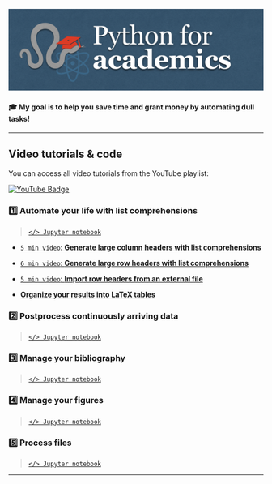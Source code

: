 ![Screenshot](thumbnail/banner.png)

#### 🎓 My goal is to help you save time and grant money by automating dull tasks!

-----

## Video tutorials & code

You can access all video tutorials from the YouTube playlist:

<a href="https://www.youtube.com/playlist?list=PL7gWbAt3_3KEuRQfwFeI_RH3EZr87nslf">
  <img src="https://img.shields.io/badge/youtube-firebrick?style=for-the-badge&logo=youtube&logoColor=white" alt="YouTube Badge"/>
</a>

### 1️⃣ Automate your life with list comprehensions

> [`</> Jupyter notebook`](tutorials/automate-your-life-with-list-comprehensions.ipynb)

- [``5 min video``: **Generate large column headers with list comprehensions**](https://youtu.be/2EPNJytD3dU)

- [``6 min video``: **Generate large row headers with list comprehensions**](https://youtu.be/tXkwV-zyqB8)

- [``5 min video``: **Import row headers from an external file**](https://youtu.be/EuH22EUc31Y)

- [**Organize your results into LaTeX tables**]()

### 2️⃣ Postprocess continuously arriving data

> [`</> Jupyter notebook`](tutorials/)



### 3️⃣ Manage your bibliography

> [`</> Jupyter notebook`](tutorials/)




### 4️⃣ Manage your figures

> [`</> Jupyter notebook`](tutorials/)




### 5️⃣ Process files

> [`</> Jupyter notebook`](tutorials/)




-----
